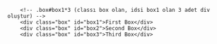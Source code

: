         <!-- .box#box1*3 (classı box olan, idsi box1 olan 3 adet div oluştur) -->
        <div class="box" id="box1">First Box</div>
        <div class="box" id="box2">Second Box</div>
        <div class="box" id="box3">Third Box</div>